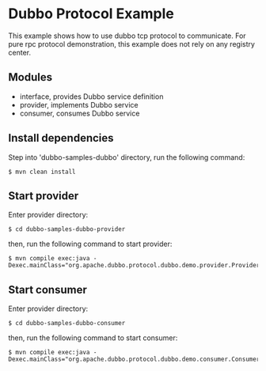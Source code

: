 # Dubbo Protocol Example

This example shows how to use dubbo tcp protocol to communicate. For pure rpc protocol demonstration, this example does not rely on any registry center.

## Modules
* interface, provides Dubbo service definition
* provider, implements Dubbo service
* consumer, consumes Dubbo service

## Install dependencies
Step into 'dubbo-samples-dubbo' directory, run the following command:

```shell
$ mvn clean install
```

## Start provider
Enter provider directory:
```shell
$ cd dubbo-samples-dubbo-provider
```

then, run the following command to start provider:
```shell
$ mvn compile exec:java -Dexec.mainClass="org.apache.dubbo.protocol.dubbo.demo.provider.ProviderApplication"
```


## Start consumer
Enter provider directory:
```shell
$ cd dubbo-samples-dubbo-consumer
```

then, run the following command to start consumer:
```shell
$ mvn compile exec:java -Dexec.mainClass="org.apache.dubbo.protocol.dubbo.demo.consumer.ConsumerApplication"
```

